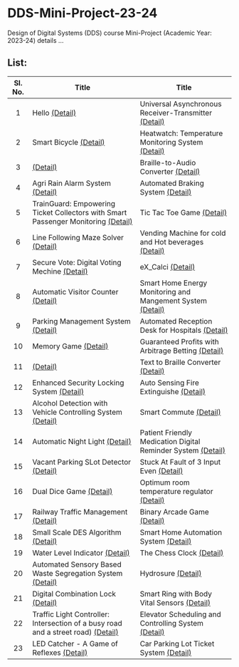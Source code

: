 # DDS-Mini-Project-23-24
Design of Digital Systems (DDS) course Mini-Project (Academic Year: 2023-24) details ...

## List:

| Sl. No. | Title | Title |
| :---: | --- | --- |
| 1 | Hello [(Detail)](https://github.com/harsh232gupta/-DDS-Mini-Project--TrainGuard/invitations) | Universal Asynchronous Receiver-Transmitter [(Detail)]() |
| 2 | Smart Bicycle [(Detail)]() | Heatwatch: Temperature Monitoring System [(Detail)]() |
| 3 | [(Detail)]() | Braille-to-Audio Converter [(Detail)]() |
| 4 | Agri Rain Alarm System [(Detail)]() | Automated Braking System [(Detail)]() |
| 5 | TrainGuard: Empowering Ticket Collectors with Smart Passenger Monitoring [(Detail)](https://github.com/harsh232gupta/-DDS-Mini-Project--TrainGuard/invitations) | Tic Tac Toe Game [(Detail)]() |
| 6 | Line Following Maze Solver [(Detail)]() | Vending Machine for cold and Hot beverages [(Detail)]() |
| 7 | Secure Vote: Digital Voting Mechine [(Detail)](https://github.com/SthuthiS54/SECURE_VOTE-S1-T7/invitations) | eX_Calci [(Detail)]() |
| 8 | Automatic Visitor Counter [(Detail)](https://github.com/brcnitk/DDS-Mini-Project-23-24/tree/main/Team-2) | Smart Home Energy Monitoring and Mangement System [(Detail)]() |
| 9 | Parking Management System [(Detail)]() | Automated Reception Desk for Hospitals [(Detail)]() |
| 10 | Memory Game [(Detail)]() | Guaranteed Profits with Arbitrage Betting [(Detail)]() |
| 11 | [(Detail)]() | Text to Braille Converter [(Detail)]() |
| 12 | Enhanced Security Locking System [(Detail)]() | Auto Sensing Fire Extinguishe [(Detail)]() |
| 13 | Alcohol Detection with Vehicle Controlling System [(Detail)](https://github.com/Bhaktirk269/DDS-MINI-PROJECT/invitations) | Smart Commute [(Detail)]() |
| 14 | Automatic Night Light [(Detail)]() | Patient Friendly Medication Digital Reminder System [(Detail)]() |
| 15 | Vacant Parking SLot Detector [(Detail)]() | Stuck At Fault of 3 Input Even [(Detail)]() |
| 16 | Dual Dice Game [(Detail)]() | Optimum room temperature regulator [(Detail)]() |
| 17 | Railway Traffic Management [(Detail)]() |  Binary Arcade Game [(Detail)]() |
| 18 | Small Scale DES Algorithm [(Detail)]() | Smart Home Automation System [(Detail)](https://github.com/Abhishekkk18/S2-T18-Mini-Project/invitations) |
| 19 | Water Level Indicator [(Detail)]() | The Chess Clock [(Detail)]() |
| 20 | Automated Sensory Based Waste Segregation System [(Detail)](https://github.com/arjun-vegeta/T20_DDS-mini-project/invitations) | Hydrosure [(Detail)]() |
| 21 | Digital Combination Lock [(Detail)](https://github.com/arjun-vegeta/T20_DDS-mini-project/invitations) | Smart Ring with Body Vital Sensors [(Detail)]() |
| 22 | Traffic Light Controller: Intersection of a busy road and a street road) [(Detail)]() | Elevator Scheduling and Controlling System [(Detail)]() |
| 23 | LED Catcher - A Game of Reflexes [(Detail)]() | Car Parking Lot Ticket System [(Detail)]() |
